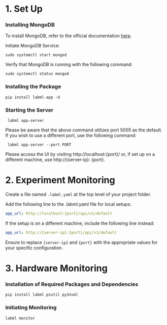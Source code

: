 # 1. Set Up

### Installing MongoDB

To install MongoDB, refer to the official
documentation [here](https://www.mongodb.com/docs/manual/tutorial/install-mongodb-on-ubuntu/).

Initiate MongoDB Service:

```commandline
sudo systemctl start mongod
```

Verify that MongoDB is running with the following command:

```commandline
sudo systemctl status mongod
```

### Installing the Package

```commandline
pip install labml-app -U
```

### Starting the Server

```commandline
 labml app-server
```

Please be aware that the above command utilizes port 5005 as the default. If you wish to use a different port, use the
following command:

```commandline
 labml app-server --port PORT
```

Please access the UI by visiting http://localhost:{port}/ or, if set up on a different machine, use http://{server-ip}:
{port}.

# 2. Experiment Monitoring

Create a file named `.labml.yaml` at the top level of your project folder.

Add the following line to the .labml.yaml file for local setups:

```yaml
app_url: http://localhost:{port}/api/v1/default
```

If the setup is on a different machine, include the following line instead:

```yaml
app_url: http://{server-ip}:{port}/api/v1/default
```

Ensure to replace `{server-ip}` and `{port}` with the appropriate values for your specific configuration.

# 3. Hardware Monitoring

### Installation of Required Packages and Dependencies

```commandline
pip install labml psutil py3nvml
```

### Initiating Monitoring

```commandline
labml monitor
```




